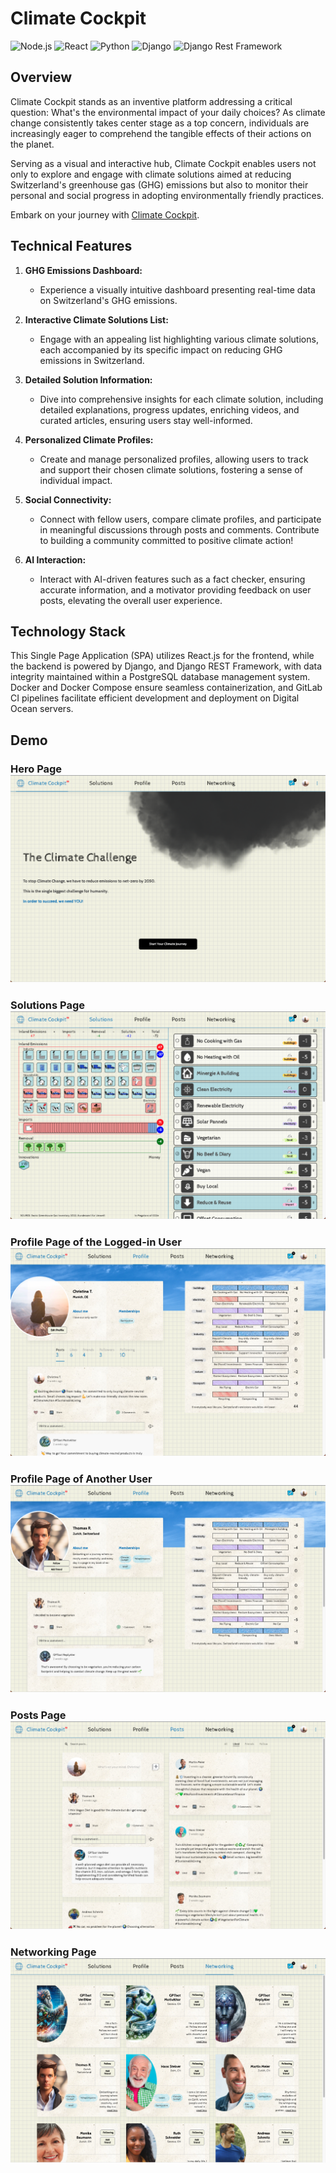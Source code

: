 # Climate Cockpit

![Node.js](https://img.shields.io/badge/Node.js-v20.x-brightgreen?logo=node.js)
![React](https://img.shields.io/badge/React-18.2-cyan?logo=react)
![Python](https://img.shields.io/badge/Python-3.11-blue?logo=python)
![Django](https://img.shields.io/badge/Django-4.2-white?logo=django)
![Django Rest Framework](https://img.shields.io/badge/Django%20Rest%20Framework-3.14-orange)

## Overview

Climate Cockpit stands as an inventive platform addressing a critical question:
What's the environmental impact of your daily choices? As climate change
consistently takes center stage as a top concern, individuals are increasingly
eager to comprehend the tangible effects of their actions on the planet.

Serving as a visual and interactive hub, Climate Cockpit enables users not only
to explore and engage with climate solutions aimed at reducing Switzerland's
greenhouse gas (GHG) emissions but also to monitor their personal and social
progress in adopting environmentally friendly practices.

Embark on your journey with
[Climate Cockpit](https://climate-cockpit.propulsion-learn.ch/).

## Technical Features

1. **GHG Emissions Dashboard:**

   - Experience a visually intuitive dashboard presenting real-time data on
     Switzerland's GHG emissions.

2. **Interactive Climate Solutions List:**

   - Engage with an appealing list highlighting various climate solutions, each
     accompanied by its specific impact on reducing GHG emissions in
     Switzerland.

3. **Detailed Solution Information:**

   - Dive into comprehensive insights for each climate solution, including
     detailed explanations, progress updates, enriching videos, and curated
     articles, ensuring users stay well-informed.

4. **Personalized Climate Profiles:**

   - Create and manage personalized profiles, allowing users to track and
     support their chosen climate solutions, fostering a sense of individual
     impact.

5. **Social Connectivity:**

   - Connect with fellow users, compare climate profiles, and participate in
     meaningful discussions through posts and comments. Contribute to building a
     community committed to positive climate action!

6. **AI Interaction:**
   - Interact with AI-driven features such as a fact checker, ensuring accurate
     information, and a motivator providing feedback on user posts, elevating
     the overall user experience.

## Technology Stack

This Single Page Application (SPA) utilizes React.js for the frontend, while the
backend is powered by Django, and Django REST Framework, with data integrity
maintained within a PostgreSQL database management system. Docker and Docker
Compose ensure seamless containerization, and GitLab CI pipelines facilitate
efficient development and deployment on Digital Ocean servers.

## Demo

### Hero Page ![Hero](/frontend/src/images/hero.png)

### Solutions Page ![Hero](/frontend/src/images/solutions.png)

### Profile Page of the Logged-in User ![Hero](/frontend/src/images/profile.png)

### Profile Page of Another User ![Hero](/frontend/src/images/profile-user.png)

### Posts Page ![Hero](/frontend/src/images/posts.png)

### Networking Page ![Hero](/frontend/src/images/networking.png)
